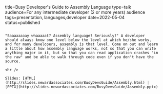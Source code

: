 title=Busy Developer's Guide to Assembly Language
type=talk
audience=For any intermediate developer (2 or more years) audience
tags=presentation, languages,developer
date=2022-05-04
status=published
~~~~~~

"Saaaaaaaay whaaaaat? Assembly language? Seriously?" A developer should always know one level below the level at which he/she works, and for many developers, assembly is that level. Come on out and learn a little about how assembly language works, not so that you can write anything major in it, but so that you can read application crashes "in the raw" and be able to walk through code even if you don't have the source.
    
<hr />

Slides: [HTML](http://slides.newardassociates.com/BusyDevsGuide/Assembly.html) | [PPTX](http://slides.newardassociates.com/BusyDevsGuide/Assembly.pptx)
